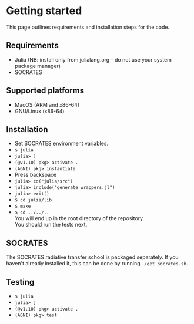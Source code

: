 # Getting started
This page outlines requirements and installation steps for the code.

## Requirements
* Julia (NB: install only from julialang.org - do not use your system package manager)
* SOCRATES

## Supported platforms
* MacOS (ARM and x86-64)
* GNU/Linux (x86-64)

## Installation
- Set SOCRATES environment variables.
- `$ julia`
- `julia> ]` 
- `(@v1.10) pkg> activate .`
- `(AGNI) pkg> instantiate`
- Press backspace
- `julia> cd("julia/src")`
- `julia> include("generate_wrappers.jl")`
- `julia> exit()`
- `$ cd julia/lib`
- `$ make`
- `$ cd ../../..`   
You will end up in the root directory of the repository.    
You should run the tests next.

## SOCRATES 
The SOCRATES radiative transfer school is packaged separately. If you haven't already installed it, this can be done by running `./get_socrates.sh`. 


## Testing
- `$ julia`
- `julia> ]`
- `(@v1.10) pkg> activate .`
- `(AGNI) pkg> test`
